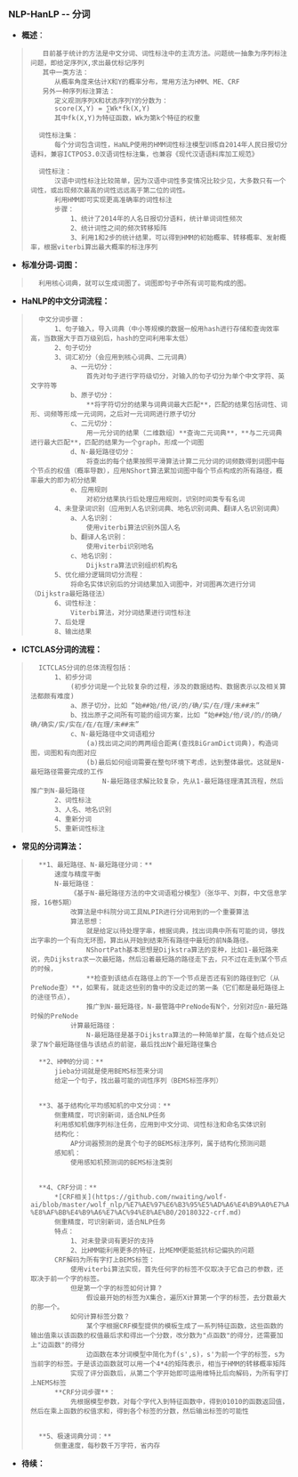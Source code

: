 ### NLP-HanLP -- 分词
- **概述**：
>        目前基于统计的方法是中文分词、词性标注中的主流方法。问题统一抽象为序列标注问题，即给定序列X,求出最优标记序列
>        其中一类方法：
>           从概率角度来估计X和Y的概率分布，常用方法为HMM、ME、CRF
>        另外一种序列标注算法：
>           定义观测序列X和状态序列Y的分数为：
>           score(X,Y) = ∑Wk*fk(X,Y)
>           其中fk(X,Y)为特征函数，Wk为第k个特征的权重
>
>       词性标注集：
>           每个分词包含词性，HaNLP使用的HMM词性标注模型训练自2014年人民日报切分语料，兼容ICTPOS3.0汉语词性标注集，也兼容《现代汉语语料库加工规范》
>
>       词性标注：
>           汉语中词性标注比较简单，因为汉语中词性多变情况比较少见，大多数只有一个词性，或出现频次最高的词性远远高于第二位的词性。
>           利用HMM即可实现更高准确率的词性标注
>           步骤：
>               1、统计了2014年的人名日报切分语料，统计单词词性频次
>               2、统计词性之间的频次转移矩阵
>               3、利用1和2步的统计结果，可以得到HMM的初始概率、转移概率、发射概率，根据viterbi算出最大概率的标注序列
>
>
>
>

- **标准分词-词图：**
>       利用核心词典，就可以生成词图了。词图即句子中所有词可能构成的图。
>
>

- **HaNLP的中文分词流程：**
>       中文分词步骤：
>           1、句子输入，导入词典（中小等规模的数据一般用hash进行存储和查询效率高，当数据大于百万级别后，hash的空间利用率太低）
>           2、句子切分
>           3、词汇初分（会应用到核心词典、二元词典）
>               a、一元切分：
>                   首先对句子进行字符级切分，对输入的句子切分为单个中文字符、英文字符等
>               b、原子切分：
>                   **将字符切分的结果与词典词最大匹配**，匹配的结果包括词性、词形、词频等形成一元词网，之后对一元词网进行原子切分
>               c、二元切分：
>                   用一元分词的结果（二维数组）**查询二元词典**，**与二元词典进行最大匹配**，匹配的结果为一个graph，形成一个词图
>               d、N-最短路径切分：
>                   将查出的每个结果按照平滑算法计算二元分词的词频数得到词图中每个节点的权值（概率导数），应用NShort算法累加词图中每个节点构成的所有路径，概率最大的即为初分结果
>               e、应用规则
>                   对初分结果执行后处理应用规则，识别时间类专有名词
>           4、未登录词识别（应用到人名识别词典、地名识别词典、翻译人名识别词典）
>               a、人名识别：
>                   使用viterbi算法识别外国人名
>               b、翻译人名识别：
>                   使用viterbi识别地名
>               c、地名识别：
>                   Dijkstra算法识别组织机构名
>           5、优化细分逻辑同切分流程：
>               将命名实体识别后的分词结果加入词图中，对词图再次进行分词（Dijkstra最短路径法）
>           6、词性标注：
>               Viterbi算法，对分词结果进行词性标注
>           7、后处理
>           8、输出结果
>

- **ICTCLAS分词的流程：**
>       ICTCLAS分词的总体流程包括：
>           1、初步分词
>               (初步分词是一个比较复杂的过程，涉及的数据结构、数据表示以及相关算法都颇有难度)
>               a、原子切分，比如 “始##始/他/说/的/确/实/在/理/末##末”
>               b、找出原子之间所有可能的组词方案，比如 “始##始/他/说/的/的确/确/确实/实/实在/在/在理/末##末”
>               c、N-最短路径中文词语粗分
>                   (a)找出词之间的两两组合距离(查找BiGramDict词典)，构造词图，词图和有向图对应
>                   (b)最后如何组词需要在整句环境下考虑，达到整体最优。这就是N-最短路径需要完成的工作
>                       N-最短路径求解比较复杂，先从1-最短路径理清其流程，然后推广到N-最短路径
>           2、词性标注
>           3、人名、地名识别
>           4、重新分词
>           5、重新词性标注
>
>

- **常见的分词算法：**
>       **1、最短路径、N-最短路径分词：**
>           速度与精度平衡
>           N-最短路径：
>               《基于N-最短路径方法的中文词语粗分模型》（张华平、刘群，中文信息学报，16卷5期）
>               改算法是中科院分词工具NLPIR进行分词用到的一个重要算法
>               算法思想：
>                   就是给定以待处理字串，根据词典，找出词典中所有可能的词，够找出字串的一个有向无环图，算出从开始到结束所有路径中最短的前N条路径。
>                   NShortPath基本思想是Dijkstra算法的变种，比如1-最短路来说，先Dijkstra求一次最短路，然后沿着最短路的路径走下去，只不过在走到某个节点的时候，
>                   **检查到该结点在路径上的下一个节点是否还有别的路径到它（从PreNode查）**，如果有，就走这些别的鲁中的没走过的第一条（它们都是最短路径上的途径节点），
>                   推广到N-最短路径，N-最管路中PreNode有N个，分别对应n-最短路时候的PreNode
>               计算最短路径：
>                   N-最短路径是基于Dijkstra算法的一种简单扩展，在每个结点处记录了N个最短路径值与该结点的前驱，最后找出N个最短路径集合
>
>       **2、HMM的分词：**
>           jieba分词就是使用BEMS标签来分词
>           给定一个句子，找出最可能的词性序列（BEMS标签序列）
>
>
>       **3、基于结构化平均感知机的中文分词：**
>           侧重精度，可识别新词，适合NLP任务
>           利用感知机做序列标注任务，应用到中文分词、词性标注和命名实体识别
>           结构化：
>               AP分词器预测的是真个句子的BEMS标注序列，属于结构化预测问题
>           感知机：
>               使用感知机预测词的BEMS标注类别
>
>
>       **4、CRF分词：**
>           *[CRF相关](https://github.com/nwaiting/wolf-ai/blob/master/wolf_nlp/%E7%AE%97%E6%B3%95%E5%AD%A6%E4%B9%A0%E7%AC%94%E8%AE%B0/NLP%E6%B1%89%E8%AF%AD%E8%87%AA%E7%84%B6%E8%AF%AD%E8%A8%80%E5%A4%84%E7%90%86%E5%8E%9F%E7%90%86%E4%B8%8E%E5%AE%9E%E8%B7%B5-%E8%AF%BB%E4%B9%A6%E7%AC%94%E8%AE%B0/20180322-crf.md)
>           侧重精度，可识别新词，适合NLP任务
>           特点：
>               1、对未登录词有更好的支持
>               2、比HMM能利用更多的特征，比MEMM更能抵抗标记偏执的问题
>           CRF解码为所有字打上BEMS标签：
>               使用viterbi算法实现，首先任何字的标签不仅取决于它自己的参数，还取决于前一个字的标签。
>               但是第一个字的标签如何计算？
>                   假设最开始的标签为X集合，遍历X计算第一个字的标签，去分数最大的那一个。
>               如何计算标签分数？
>                   某个字根据CRF模型提供的模板生成了一系列特征函数，这些函数的输出值乘以该函数的权值最后求和得出一个分数，改分数为"点函数"的得分，还需要加上"边函数"的得分
>                   边函数在本分词模型中简化为f(s',s)，s'为前一个字的标签，s为当前字的标签。于是该边函数就可以用一个4*4的矩阵表示，相当于HMM的转移概率矩阵
>               实现了评分函数后，从第二个字开始即可运用维特比后向解码，为所有字打上NEMS标签
>           **CRF分词步骤**：
>               先根据模型参数，对每个字代入到特征函数中，得到01010的函数返回值，然后在乘上函数的权值求和，得到各个标签的分数，然后输出标签的可能性
>
>
>       **5、极速词典分词：**
>           侧重速度，每秒数千万字符，省内存
>
>
>
>
>
>
>
>
>
>
>
>

- **待续：**
>
>
>
>
>
>
>
>
>
>
>
>
>
>
>
>
>
>
>
>
>
